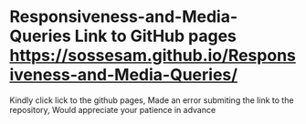# Responsiveness-and-Media-Queries Link to GitHub pages https://sossesam.github.io/Responsiveness-and-Media-Queries/
Kindly click lick to the github pages, Made an error submiting the link to the repository, Would appreciate your patience in advance
